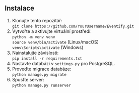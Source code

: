 ## Instalace

1. Klonujte tento repozitář:  
   `git clone https://github.com/YourUsername/Eventify.git`
2. Vytvořte a aktivujte virtuální prostředí:  
   `python -m venv venv`  
   `source venv/bin/activate` (Linux/macOS)  
   `venv\Scripts\activate` (Windows)
3. Nainstalujte závislosti:  
   `pip install -r requirements.txt`
4. Nastavte databázi v `settings.py` pro PostgreSQL.
5. Proveďte migrace databáze:  
   `python manage.py migrate`
6. Spusťte server:  
   `python manage.py runserver`